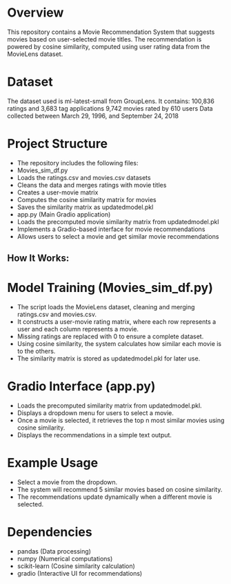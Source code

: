 # Overview
This repository contains a Movie Recommendation System that suggests movies based on user-selected movie titles. The recommendation is powered by cosine similarity, computed using user rating data from the MovieLens dataset.

# Dataset
The dataset used is ml-latest-small from GroupLens. It contains:
100,836 ratings and 3,683 tag applications
9,742 movies rated by 610 users
Data collected between March 29, 1996, and September 24, 2018

# Project Structure
- The repository includes the following files:
- Movies_sim_df.py
- Loads the ratings.csv and movies.csv datasets
- Cleans the data and merges ratings with movie titles
- Creates a user-movie matrix
- Computes the cosine similarity matrix for movies
- Saves the similarity matrix as updatedmodel.pkl
- app.py (Main Gradio application)
- Loads the precomputed movie similarity matrix from updatedmodel.pkl
- Implements a Gradio-based interface for movie recommendations
- Allows users to select a movie and get similar movie recommendations

## How It Works:

# Model Training (Movies_sim_df.py)
- The script loads the MovieLens dataset, cleaning and merging ratings.csv and movies.csv.
- It constructs a user-movie rating matrix, where each row represents a user and each column represents a movie.
- Missing ratings are replaced with 0 to ensure a complete dataset.
- Using cosine similarity, the system calculates how similar each movie is to the others.
- The similarity matrix is stored as updatedmodel.pkl for later use.
# Gradio Interface (app.py)
- Loads the precomputed similarity matrix from updatedmodel.pkl.
- Displays a dropdown menu for users to select a movie.
- Once a movie is selected, it retrieves the top n most similar movies using cosine similarity.
- Displays the recommendations in a simple text output.

# Example Usage
- Select a movie from the dropdown.
- The system will recommend 5 similar movies based on cosine similarity.
- The recommendations update dynamically when a different movie is selected.

# Dependencies
- pandas (Data processing)
- numpy (Numerical computations)
- scikit-learn (Cosine similarity calculation)
- gradio (Interactive UI for recommendations)

